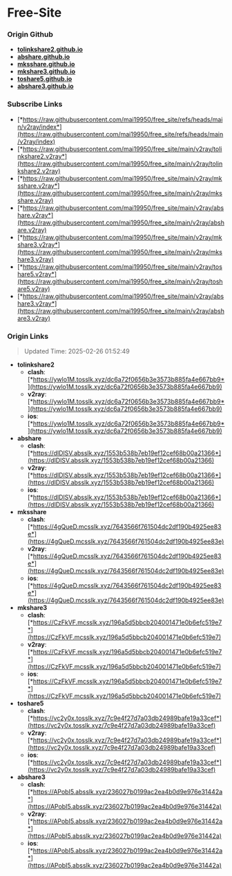 # Free-Site

### Origin Github

- [**tolinkshare2.github.io**](https://github.com/tolinkshare2/tolinkshare2.github.io)
- [**abshare.github.io**](https://github.com/abshare/abshare.github.io)
- [**mksshare.github.io**](https://github.com/mksshare/mksshare.github.io)
- [**mkshare3.github.io**](https://github.com/mkshare3/mkshare3.github.io)
- [**toshare5.github.io**](https://github.com/toshare5/toshare5.github.io)
- [**abshare3.github.io**](https://github.com/abshare3/abshare3.github.io)

### Subscribe Links

- [*https://raw.githubusercontent.com/mai19950/free_site/refs/heads/main/v2ray/index*](https://raw.githubusercontent.com/mai19950/free_site/refs/heads/main/v2ray/index)
- [*https://raw.githubusercontent.com/mai19950/free_site/main/v2ray/tolinkshare2.v2ray*](https://raw.githubusercontent.com/mai19950/free_site/main/v2ray/tolinkshare2.v2ray)
- [*https://raw.githubusercontent.com/mai19950/free_site/main/v2ray/mksshare.v2ray*](https://raw.githubusercontent.com/mai19950/free_site/main/v2ray/mksshare.v2ray)
- [*https://raw.githubusercontent.com/mai19950/free_site/main/v2ray/abshare.v2ray*](https://raw.githubusercontent.com/mai19950/free_site/main/v2ray/abshare.v2ray)
- [*https://raw.githubusercontent.com/mai19950/free_site/main/v2ray/mkshare3.v2ray*](https://raw.githubusercontent.com/mai19950/free_site/main/v2ray/mkshare3.v2ray)
- [*https://raw.githubusercontent.com/mai19950/free_site/main/v2ray/toshare5.v2ray*](https://raw.githubusercontent.com/mai19950/free_site/main/v2ray/toshare5.v2ray)
- [*https://raw.githubusercontent.com/mai19950/free_site/main/v2ray/abshare3.v2ray*](https://raw.githubusercontent.com/mai19950/free_site/main/v2ray/abshare3.v2ray)

### Origin Links

> Updated Time: 2025-02-26 01:52:49

- **tolinkshare2**
  - **clash**: [*https://ywlo1M.tosslk.xyz/dc6a72f0656b3e3573b885fa4e667bb9*](https://ywlo1M.tosslk.xyz/dc6a72f0656b3e3573b885fa4e667bb9)
  - **v2ray**: [*https://ywlo1M.tosslk.xyz/dc6a72f0656b3e3573b885fa4e667bb9*](https://ywlo1M.tosslk.xyz/dc6a72f0656b3e3573b885fa4e667bb9)
  - **ios**: [*https://ywlo1M.tosslk.xyz/dc6a72f0656b3e3573b885fa4e667bb9*](https://ywlo1M.tosslk.xyz/dc6a72f0656b3e3573b885fa4e667bb9)
- **abshare**
  - **clash**: [*https://dIDlSV.absslk.xyz/1553b538b7eb19ef12cef68b00a21366*](https://dIDlSV.absslk.xyz/1553b538b7eb19ef12cef68b00a21366)
  - **v2ray**: [*https://dIDlSV.absslk.xyz/1553b538b7eb19ef12cef68b00a21366*](https://dIDlSV.absslk.xyz/1553b538b7eb19ef12cef68b00a21366)
  - **ios**: [*https://dIDlSV.absslk.xyz/1553b538b7eb19ef12cef68b00a21366*](https://dIDlSV.absslk.xyz/1553b538b7eb19ef12cef68b00a21366)
- **mksshare**
  - **clash**: [*https://4gQueD.mcsslk.xyz/7643566f761504dc2df190b4925ee83e*](https://4gQueD.mcsslk.xyz/7643566f761504dc2df190b4925ee83e)
  - **v2ray**: [*https://4gQueD.mcsslk.xyz/7643566f761504dc2df190b4925ee83e*](https://4gQueD.mcsslk.xyz/7643566f761504dc2df190b4925ee83e)
  - **ios**: [*https://4gQueD.mcsslk.xyz/7643566f761504dc2df190b4925ee83e*](https://4gQueD.mcsslk.xyz/7643566f761504dc2df190b4925ee83e)
- **mkshare3**
  - **clash**: [*https://CzFkVF.mcsslk.xyz/196a5d5bbcb204001471e0b6efc519e7*](https://CzFkVF.mcsslk.xyz/196a5d5bbcb204001471e0b6efc519e7)
  - **v2ray**: [*https://CzFkVF.mcsslk.xyz/196a5d5bbcb204001471e0b6efc519e7*](https://CzFkVF.mcsslk.xyz/196a5d5bbcb204001471e0b6efc519e7)
  - **ios**: [*https://CzFkVF.mcsslk.xyz/196a5d5bbcb204001471e0b6efc519e7*](https://CzFkVF.mcsslk.xyz/196a5d5bbcb204001471e0b6efc519e7)
- **toshare5**
  - **clash**: [*https://vc2y0x.tosslk.xyz/7c9e4f27d7a03db24989bafe19a33cef*](https://vc2y0x.tosslk.xyz/7c9e4f27d7a03db24989bafe19a33cef)
  - **v2ray**: [*https://vc2y0x.tosslk.xyz/7c9e4f27d7a03db24989bafe19a33cef*](https://vc2y0x.tosslk.xyz/7c9e4f27d7a03db24989bafe19a33cef)
  - **ios**: [*https://vc2y0x.tosslk.xyz/7c9e4f27d7a03db24989bafe19a33cef*](https://vc2y0x.tosslk.xyz/7c9e4f27d7a03db24989bafe19a33cef)
- **abshare3**
  - **clash**: [*https://APobI5.absslk.xyz/236027b0199ac2ea4b0d9e976e31442a*](https://APobI5.absslk.xyz/236027b0199ac2ea4b0d9e976e31442a)
  - **v2ray**: [*https://APobI5.absslk.xyz/236027b0199ac2ea4b0d9e976e31442a*](https://APobI5.absslk.xyz/236027b0199ac2ea4b0d9e976e31442a)
  - **ios**: [*https://APobI5.absslk.xyz/236027b0199ac2ea4b0d9e976e31442a*](https://APobI5.absslk.xyz/236027b0199ac2ea4b0d9e976e31442a)

